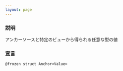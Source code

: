 ```yaml
---
layout: page
---
```


### 説明

アンカーソースと特定のビューから得られる任意な型の値

### 宣言

    @frozen struct Anchor<Value>
